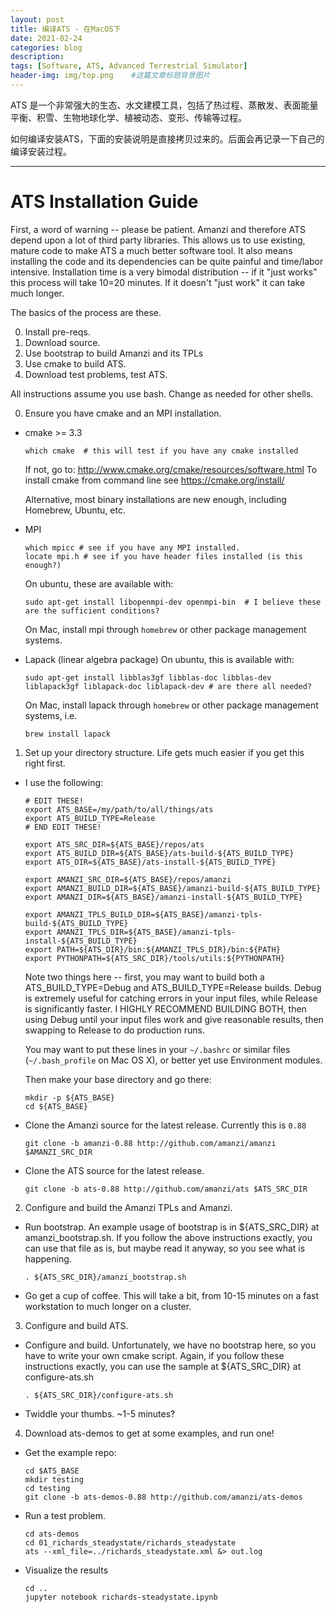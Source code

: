 ```yaml
---
layout: post
title: 编译ATS - 在MacOS下
date: 2021-02-24
categories: blog
description: 
tags: [Software, ATS, Advanced Terrestrial Simulator]
header-img: img/top.png    #这篇文章标题背景图片
---
```


ATS 是一个非常强大的生态、水文建模工具，包括了热过程、蒸散发、表面能量平衡、积雪、生物地球化学、植被动态、变形、传输等过程。

如何编译安装ATS，下面的安装说明是直接拷贝过来的。后面会再记录一下自己的编译安装过程。

--------

ATS Installation Guide
==================================

First, a word of warning -- please be patient.  Amanzi and therefore ATS depend upon a lot of third party libraries.  This allows us to use existing, mature code to make ATS a much better software tool.  It also means installing the code and its dependencies can be quite painful and time/labor intensive.  Installation time is a very bimodal distribution -- if it "just works" this process will take 10=20 minutes.  If it doesn't "just work" it can take much longer.

The basics of the process are these.

0. Install pre-reqs.
1. Download source.
2. Use bootstrap to build Amanzi and its TPLs
3. Use cmake to build ATS.
4. Download test problems, test ATS.

All instructions assume you use bash.  Change as needed for other shells.

0. Ensure you have cmake and an MPI installation.

  * cmake >= 3.3
    ```
    which cmake  # this will test if you have any cmake installed
    ``` 
    If not, go to: http://www.cmake.org/cmake/resources/software.html
    To install cmake from command line see https://cmake.org/install/
    
    Alternative, most binary installations are new enough, including Homebrew, Ubuntu, etc.
    
  * MPI
    ```
    which mpicc # see if you have any MPI installed.
    locate mpi.h # see if you have header files installed (is this enough?)
    ```
    On ubuntu, these are available with:
    ```
    sudo apt-get install libopenmpi-dev openmpi-bin  # I believe these are the sufficient conditions?
    ```
    On Mac, install mpi through ```homebrew``` or other package management systems.
    
  * Lapack (linear algebra package)
    On ubuntu, this is available with:
    ```
    sudo apt-get install libblas3gf libblas-doc libblas-dev liblapack3gf liblapack-doc liblapack-dev # are there all needed?
    ```
    On Mac, install lapack through ```homebrew``` or other package management systems, i.e.
    ```
    brew install lapack
    ```


1. Set up your directory structure.  Life gets much easier if you get this right first.

  * I use the following:
    ```
    # EDIT THESE!
    export ATS_BASE=/my/path/to/all/things/ats
    export ATS_BUILD_TYPE=Release
    # END EDIT THESE!

    export ATS_SRC_DIR=${ATS_BASE}/repos/ats
    export ATS_BUILD_DIR=${ATS_BASE}/ats-build-${ATS_BUILD_TYPE}
    export ATS_DIR=${ATS_BASE}/ats-install-${ATS_BUILD_TYPE}

    export AMANZI_SRC_DIR=${ATS_BASE}/repos/amanzi
    export AMANZI_BUILD_DIR=${ATS_BASE}/amanzi-build-${ATS_BUILD_TYPE}
    export AMANZI_DIR=${ATS_BASE}/amanzi-install-${ATS_BUILD_TYPE}

    export AMANZI_TPLS_BUILD_DIR=${ATS_BASE}/amanzi-tpls-build-${ATS_BUILD_TYPE}
    export AMANZI_TPLS_DIR=${ATS_BASE}/amanzi-tpls-install-${ATS_BUILD_TYPE}
    export PATH=${ATS_DIR}/bin:${AMANZI_TPLS_DIR}/bin:${PATH}
    export PYTHONPATH=${ATS_SRC_DIR}/tools/utils:${PYTHONPATH}
    ```    

    Note two things here -- first, you may want to build both a ATS_BUILD_TYPE=Debug and ATS_BUILD_TYPE=Release builds.  Debug is extremely useful for catching errors in your input files, while Release is significantly faster.  I HIGHLY RECOMMEND BUILDING BOTH, then using Debug until your input files work and give reasonable results, then swapping to Release to do production runs.

    You may want to put these lines in your `~/.bashrc` or similar files (`~/.bash_profile` on Mac OS X), or better yet use Environment modules.

    Then make your base directory and go there:
    ```
    mkdir -p ${ATS_BASE}
    cd ${ATS_BASE}
    ```

  * Clone the Amanzi source for the latest release.  Currently this is ``0.88``
    ```
    git clone -b amanzi-0.88 http://github.com/amanzi/amanzi $AMANZI_SRC_DIR
    ```

  * Clone the ATS source for the latest release.
    ```
    git clone -b ats-0.88 http://github.com/amanzi/ats $ATS_SRC_DIR
    ```


2. Configure and build the Amanzi TPLs and Amanzi.

  * Run bootstrap.  An example usage of bootstrap is in ${ATS_SRC_DIR} at amanzi_bootstrap.sh.  If you follow the above instructions exactly, you can use that file as is, but maybe read it anyway, so you see what is happening.
    ```
    . ${ATS_SRC_DIR}/amanzi_bootstrap.sh
    ```

  * Go get a cup of coffee.  This will take a bit, from 10-15 minutes on a fast workstation to much longer on a cluster.

3. Configure and build ATS.

  * Configure and build.  Unfortunately, we have no bootstrap here, so you have to write your own cmake script.  Again, if you follow these instructions exactly, you can use the sample at ${ATS_SRC_DIR} at configure-ats.sh
    ```
    . ${ATS_SRC_DIR}/configure-ats.sh
    ```

  * Twiddle your thumbs.  ~1-5 minutes?

4. Download ats-demos to get at some examples, and run one!

  * Get the example repo:
    ```
    cd $ATS_BASE
    mkdir testing
    cd testing
    git clone -b ats-demos-0.88 http://github.com/amanzi/ats-demos
    ```

  * Run a test problem.
    ```
    cd ats-demos
    cd 01_richards_steadystate/richards_steadystate
    ats --xml_file=../richards_steadystate.xml &> out.log
    ```

  * Visualize the results
    ```
    cd ..    
    jupyter notebook richards-steadystate.ipynb
    ```
   